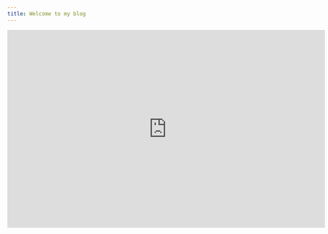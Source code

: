 ```yaml
---
title: Welcome to my blog
---
```

<iframe width="725" height="453" src="https://www.tinkercad.com/embed/1wnJTy0ySJD?editbtn=1" frameborder="0" marginwidth="0" marginheight="0" scrolling="no"></iframe>
